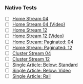 ### Nativo Tests

- [ ] [Home Stream 04](http://staging.billypenn.com/?ntv_tm=tout&ntv_pl=729211)
- [ ] [Home Stream 04 (Video)](http://staging.billypenn.com/?ntv_tm=video&ntv_pl=729211)
- [ ] [Home Stream 12](http://staging.billypenn.com/?ntv_tm=tout&ntv_pl=744491)
- [ ] [Home Stream 12 (Video)](http://staging.billypenn.com/?ntv_tm=video&ntv_pl=744491)
- [ ] [Home Stream: Paginated: 04](http://staging.billypenn.com/page/2/?ntv_tm=tout&ntv_pl=729211)
- [ ] [Home Stream: Paginated: 12](http://staging.billypenn.com/page/2/?ntv_tm=tout&ntv_pl=744491)
- [ ] [Cluster Stream 04](http://staging.billypenn.com/stories/kathleen-kane-investigated/?ntv_tm=tout&ntv_pl=1043430)
- [ ] [Cluster Stream 12](http://staging.billypenn.com/stories/kathleen-kane-investigated/?ntv_tm=tout&ntv_pl=1043431)
- [ ] [Single Article: Below: Standard](http://staging.billypenn.com/2016/08/15/prosecutor-kathleen-kane-is-a-casualty-of-the-war-she-started/?ntv_tm=tout&ntv_pl=729215)
- [ ] [Single Article: Below: Video](https://staging.billypenn.com/2016/08/15/prosecutor-kathleen-kane-is-a-casualty-of-the-war-she-started/?ntv_tm=video&ntv_pl=729215)
- [ ] [Single Article: Rail](http://staging.billypenn.com/2016/08/15/prosecutor-kathleen-kane-is-a-casualty-of-the-war-she-started/?ntv_tm=tout&ntv_pl=767607)
